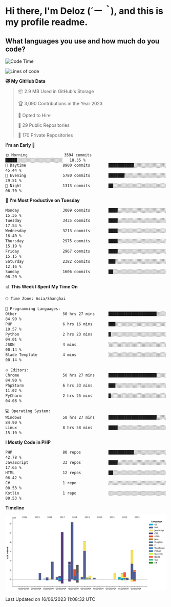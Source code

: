 # **Hi there, I'm Deloz (*´ー｀*), and this is my profile readme.**

## **What languages you use and how much do you code?**

<!--START_SECTION:waka-->
![Code Time](http://img.shields.io/badge/Code%20Time-1%2C708%20hrs%2011%20mins-blue)

![Lines of code](https://img.shields.io/badge/From%20Hello%20World%20I%27ve%20Written-31.1%20million%20lines%20of%20code-blue)

**🐱 My GitHub Data** 

> 📦 2.9 MB Used in GitHub's Storage 
 > 
> 🏆 3,090 Contributions in the Year 2023
 > 
> 💼 Opted to Hire
 > 
> 📜 29 Public Repositories 
 > 
> 🔑 170 Private Repositories 
 > 
**I'm an Early 🐤** 

```text
🌞 Morning                3594 commits        █████░░░░░░░░░░░░░░░░░░░░   18.35 % 
🌆 Daytime                8900 commits        ███████████░░░░░░░░░░░░░░   45.44 % 
🌃 Evening                5780 commits        ███████░░░░░░░░░░░░░░░░░░   29.51 % 
🌙 Night                  1313 commits        ██░░░░░░░░░░░░░░░░░░░░░░░   06.70 % 
```
📅 **I'm Most Productive on Tuesday** 

```text
Monday                   3009 commits        ████░░░░░░░░░░░░░░░░░░░░░   15.36 % 
Tuesday                  3435 commits        ████░░░░░░░░░░░░░░░░░░░░░   17.54 % 
Wednesday                3213 commits        ████░░░░░░░░░░░░░░░░░░░░░   16.40 % 
Thursday                 2975 commits        ████░░░░░░░░░░░░░░░░░░░░░   15.19 % 
Friday                   2967 commits        ████░░░░░░░░░░░░░░░░░░░░░   15.15 % 
Saturday                 2382 commits        ███░░░░░░░░░░░░░░░░░░░░░░   12.16 % 
Sunday                   1606 commits        ██░░░░░░░░░░░░░░░░░░░░░░░   08.20 % 
```


📊 **This Week I Spent My Time On** 

```text
🕑︎ Time Zone: Asia/Shanghai

💬 Programming Languages: 
Other                    50 hrs 27 mins      █████████████████████░░░░   84.90 % 
PHP                      6 hrs 16 mins       ███░░░░░░░░░░░░░░░░░░░░░░   10.57 % 
Python                   2 hrs 23 mins       █░░░░░░░░░░░░░░░░░░░░░░░░   04.01 % 
JSON                     4 mins              ░░░░░░░░░░░░░░░░░░░░░░░░░   00.14 % 
Blade Template           4 mins              ░░░░░░░░░░░░░░░░░░░░░░░░░   00.14 % 

🔥 Editors: 
Chrome                   50 hrs 27 mins      █████████████████████░░░░   84.90 % 
PhpStorm                 6 hrs 33 mins       ███░░░░░░░░░░░░░░░░░░░░░░   11.02 % 
PyCharm                  2 hrs 25 mins       █░░░░░░░░░░░░░░░░░░░░░░░░   04.08 % 

💻 Operating System: 
Windows                  50 hrs 27 mins      █████████████████████░░░░   84.90 % 
Linux                    8 hrs 58 mins       ████░░░░░░░░░░░░░░░░░░░░░   15.10 % 
```

**I Mostly Code in PHP** 

```text
PHP                      80 repos            ███████████░░░░░░░░░░░░░░   42.78 % 
JavaScript               33 repos            ████░░░░░░░░░░░░░░░░░░░░░   17.65 % 
HTML                     12 repos            ██░░░░░░░░░░░░░░░░░░░░░░░   06.42 % 
C#                       1 repo              ░░░░░░░░░░░░░░░░░░░░░░░░░   00.53 % 
Kotlin                   1 repo              ░░░░░░░░░░░░░░░░░░░░░░░░░   00.53 % 
```



**Timeline**

![Lines of Code chart](https://raw.githubusercontent.com/deloz/deloz/main/assets/bar_graph.png)


 Last Updated on 16/06/2023 11:08:32 UTC
<!--END_SECTION:waka-->
